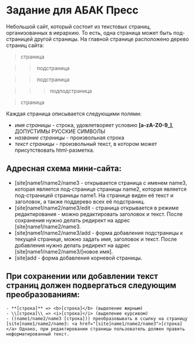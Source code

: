 Задание для АБАК Пресс
======================

Небольшой сайт, который состоит из текстовых страниц, организованных в иерархию. То есть, одна страница может быть под-страницей другой страницы.
На главной странице расположено дерево страниц сайта:
> страница

> >  подстраница

> >  подстраница

> > >  подподстраница

> страница

Каждая страница описывается следующими полями:
* *имя страницы* - строка, удовлетворяет условию **[a-zA-Z0-9_]**, ДОПУСТИМЫ РУССКИЕ СИМВОЛЫ
* *название страницы* - произвольная строка
* *текст страницы* - произвольный текст, в котором может присутствовать html-разметка.

## Адресная схема мини-сайта:

* [site]name1/name2/name3 - открывается страница с именем name3, которая является под-странице страницы name2, которая является под-страницей страницы name1. На странице виден её текст и заголовок, а также поддерево всех её подстраниц.
* [site]name1/name2/name3/edit - страница открывается в режиме редактирования - можно редактировать заголовок и текст. После сохранения нужно делать редирект на адрес [site]name1/name2/name3.
* [site]name1/name2/name3/add - форма добавления подстраницы к текущей странице, можно задать имя, заголовок и текст. После добавления нужно делать редирект на адрес [site]name1/name2/name3/[новое имя].
* [site]add - форма добавления корневой страницы.

## При сохранении или добавлении текст страниц должен подвергаться следующим преобразованиям:
    - **[строка]** => <b>[строка]</b> (выделение жирным)
    - \\[строка]\\ => <i>[строка]</i> (выделение курсивом)
    - ((name1/name2/name3 [строка])) преобразовывать в ссылку на страницу [site]name1/name2/name3: <a href="[site]name1/name2/name3">[строка]</a> Однако, при редактировании страницы пользователь должен править неформатированный текст.
